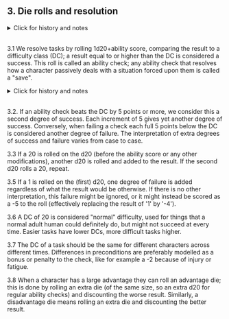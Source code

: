 <h2>3. Die rolls and resolution</h2>
<details><summary markdown="span">Click for history and notes</summary>

There is a direct lineage from [Eero Tuovinen's system, explained here](http://www.story-games.com/forums/discussion/21099/about-my-old-school-d-d-skill-system).
</details><br/>

3.1 We resolve tasks by rolling 1d20+ability score, comparing the result to a difficulty class (DC); a result equal to or higher than the DC is considered a success. This roll is called an ability check; any ability check that resolves how a character passively deals with a situation forced upon them is called a "save".

<details><summary markdown="span">Click for history and notes</summary>

The main reason for using the name "save" at all is tradition; it makes published modules to other games in the DnD vein easier to interpret. A secondary effect is that it is easy to formulate rules and abilities that cover specifically saves but not other checks.
</details><br/>

3.2. If an ability check beats the DC by 5 points or more, we consider this a second degree of success. Each increment of 5 gives yet another degree of success. Conversely, when failing a check each full 5 points below the DC is considered another degree of failure. The interpretation of extra degrees of success and failure varies from case to case.

3.3 If a 20 is rolled on the d20 (before the ability score or any other modifications), another d20 is rolled and added to the result. If the second d20 rolls a 20, repeat.

3.5 If a 1 is rolled on the (first) d20, one degree of failure is added regardless of what the result would be otherwise. If there is no other interpretation, this failure might be ignored, or it might instead be scored as a -5 to the roll (effectively replacing the result of '1' by '-4').

3.6 A DC of 20 is considered "normal" difficulty, used for things that a normal adult human could definitely do, but might not succeed at every time. Easier tasks have lower DCs, more difficult tasks higher.

3.7 The DC of a task should be the same for different characters across different times. Differences in preconditions are preferably modelled as a bonus or penalty to the check, like for example a -2 because of injury or fatigue.

3.8 When a character has a large advantage they can roll an advantage die; this is done by rolling an extra die (of the same size, so an extra d20 for regular ability checks) and discounting the worse result. Similarly, a disadvantage die means rolling an extra die and discounting the better result.
